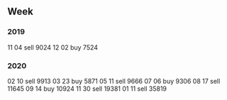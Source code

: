 ## Week

### 2019

11 04 sell 9024
12 02 buy 7524

### 2020

02 10 sell 9913
03 23 buy 5871
05 11 sell 9666
07 06 buy 9306
08 17 sell 11645
09 14 buy 10924
11 30 sell 19381
01 11 sell 35819
